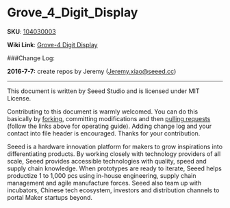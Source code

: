 # Grove_4_Digit_Display

**SKU**: [104030003](https://www.seeedstudio.com/item_detail.html?p_id=1198)

**Wiki Link**: [Grove-4 Digit Display](http://wiki.seeedstudio.com/Grove-4-Digit_Display/)


###Change Log:

**2016-7-7:** create repos by Jeremy (Jeremy.xiao@seeed.cc)


--------
This document is written by Seeed Studio and is licensed under MIT License.

Contributing to this document is warmly welcomed. You can do this basically by
[forking](https://help.github.com/articles/fork-a-repo), committing modifications and then [pulling requests](https://help.github.com/articles/using-pull-requests) (follow the links above
for operating guide). Adding change log and your contact into file header is encouraged.
Thanks for your contribution.

Seeed is a hardware innovation platform for makers to grow inspirations into differentiating products. By working closely with technology providers of all scale, Seeed provides accessible technologies with quality, speed and supply chain knowledge. When prototypes are ready to iterate, Seeed helps productize 1 to 1,000 pcs using in-house engineering, supply chain management and agile manufacture forces. Seeed also team up with incubators, Chinese tech ecosystem, investors and distribution channels to portal Maker startups beyond.
